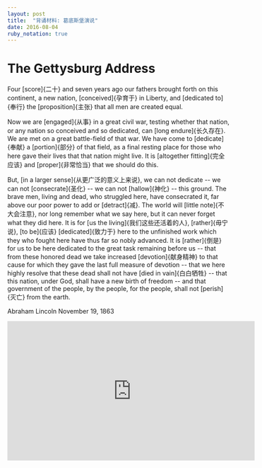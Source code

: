 ```yaml
---
layout: post
title:  "背诵材料: 葛底斯堡演说"
date: 2016-08-04
ruby_notation: true
---
```


# The Gettysburg Address 

Four [score]{二十} and seven years ago our fathers brought forth on this continent, a new nation, [conceived]{孕育于} in Liberty, and [dedicated to]{奉行} the [proposition]{主张} that all men are created equal.

Now we are [engaged]{从事} in a great civil war, testing whether that nation, or any nation so conceived and so dedicated, can [long endure]{长久存在}. We are met on a great battle-field of that war. We have come to [dedicate]{奉献} a [portion]{部分} of that field, as a final resting place for those who here gave their lives that that nation might live. It is [altogether fitting]{完全应该} and [proper]{非常恰当} that we should do this.

But, [in a larger sense]{从更广泛的意义上来说}, we can not dedicate -- we can not [consecrate]{圣化} -- we can not [hallow]{神化} -- this ground. The brave men, living and dead, who struggled here, have consecrated it, far above our poor power to add or [detract]{减}. The world will [little note]{不大会注意}, nor long remember what we say here, but it can never forget what they did here. It is for [us the living]{我们这些还活着的人}, [rather]{毋宁说}, [to be]{应该} [dedicated]{致力于} here to the unfinished work which they who fought here have thus far so nobly advanced. It is [rather]{倒是} for us to be here dedicated to the great task remaining before us -- that from these honored dead we take increased [devotion]{献身精神} to that cause for which they gave the last full measure of devotion -- that we here highly resolve that these dead shall not have [died in vain]{白白牺牲} -- that this nation, under God, shall have a new birth of freedom -- and that government of the people, by the people, for the people, shall not [perish]{灭亡} from the earth.

Abraham Lincoln November 19, 1863


<iframe width="560" height="315" src="https://www.youtube.com/embed/CHAyepp7ypY" frameborder="0" allowfullscreen></iframe>
